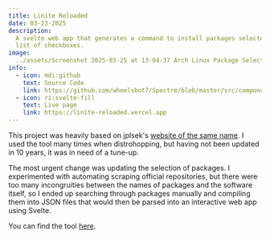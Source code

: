 ```yaml
---
title: Linite Reloaded
date: 03-23-2025
description:
  A svelte web app that generates a command to install packages selected from a
  list of checkboxes.
image:
  ../assets/Screenshot 2025-03-25 at 13-04-37 Arch Linux Package Selector.png
info:
  - icon: mdi:github
    text: Source Code
    link: https://github.com/wheelsbot7/Spectre/blob/master/src/components/Checkboxes.svelte
  - icon: ri:svelte-fill
    text: Live page
    link: https://linite-reloaded.vercel.app
---
```


This project was heavily based on jplsek's
[website of the same name](https://jplsek.github.io/Linite/). I used the tool
many times when distrohopping, but having not been updated in 10 years, it was
in need of a tune-up.

The most urgent change was updating the selection of packages. I experimented
with automating scraping official repositories, but there were too many
incongruities between the names of packages and the software itself, so I ended
up searching through packages manually and compiling them into JSON files that
would then be parsed into an interactive web app using Svelte.

You can find the tool [here](https://linite-reloaded.vercel.app).
